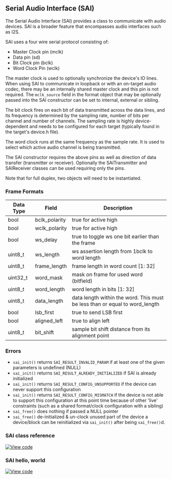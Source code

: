 ## Serial Audio Interface (SAI)

The Serial Audio Interface (SAI) provides a class to communicate with audio devices. SAI is a broader feature that encompasses audio interfaces such as I2S.

SAI uses a four wire serial protocol consisting of:
  * Master Clock pin  (mclk)
  * Data pin          (sd)
  * Bit Clock pin     (bclk)
  * Word Clock Pin    (wclk)

The master clock is used to optionally synchronize the device's IO lines. When using SAI to communicate in loopback or with an on-target audio codec, there may be an internally shared master clock and this pin is not required. The `mclk_source` field in the format object that may be optionally passed into the SAI constructor can be set to internal, external or sibling.

The bit clock fires on each bit of data transmitted across the data lines, and its frequency is determined by the sampling rate, number of bits per channel and number of channels. The sampling rate is highly device-dependent and needs to be configured for each target (typically found in the target's device.h file).

The word clock runs at the same frequency as the sample rate. It is used to select which active audio channel is being transmitted.

The SAI constructor requires the above pins as well as direction of data transfer (transmitter or receiver). Optionally the SAITransmitter and SAIReceiver classes can be used requiring only the pins.

Note that for full duplex, two objects will need to be instantiated.

### Frame Formats
| Data Type | Field | Description |
|-----------|-------|-------------|
| bool      | bclk_polarity | true for active high                                                     |
| bool      | wclk_polarity | true for active high                                                     |
| bool      | ws_delay      | true to toggle ws one bit earlier than the frame                         |
| uint8_t   | ws_length     | ws assertion length from 1bclk to word length                            |
| uint8_t   | frame_length  | frame length in word count [1: 32]                                       |
| uint32_t  | word_mask     | mask on frame for used word (bitfield)                                   |
| uint8_t   | word_length   | word length in bits [1: 32]                                              |
| uint8_t   | data_length   | data length within the word. This must be less than or equal to word_length |
| bool      | lsb_first     | true to send LSB first                                                   |
| bool      | aligned_left  | true to align left                                                       |
| uint8_t   | bit_shift     | sample bit shift distance from its alignment point                       |

### Errors

 * `sai_init()` returns `SAI_RESULT_INVALID_PARAM`  if at least one of the given parameters is undefined (NULL)
 * `sai_init()` returns `SAI_RESULT_ALREADY_INITIALIZED` if SAI is already initialized
 * `sai_init()` returns `SAI_RESULT_CONFIG_UNSUPPORTED` if the device can never support this configuration
 * `sai_init()` returns `SAI_RESULT_CONFIG_MISMATCH` if the device is not able to support this configuration at this point time because of other 'live' constraints
 (such as a shared format/clock configuration with a sibling)
 * `sai_free()` does nothing if passed a NULL pointer
 * `sai_free()` de-initialized & un-clock unused part of the device a device/block can be reinitialized via `sai_init()` after being `sai_free()`d.

### SAI class reference

[![View code](https://www.mbed.com/embed/?type=library)](http://os-doc-builder.test.mbed.com/docs/development/mbed-os-api-doxy/classmbed_1_1_sai.html)

### SAI hello, world

[![View code](https://www.mbed.com/embed/?url=https://os.mbed.com/teams/mbed_example/code/SAI_HelloWorld/)](https://os.mbed.com/teams/mbed_example/code/SAI_HelloWorld/file/fa13d56ff9ff/main.cpp)
